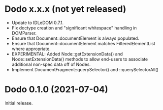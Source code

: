 # Dodo x.x.x (not yet released)
* Update to IDLeDOM 0.7.1.
* Fix doctype creation and "significant whitespace" handling in DOMParser.
* Ensure that Document::documentElement is always populated.
* Ensure that Document::documentElement matches FilteredElementList where
  appropriate.
* EXPERIMENTAL: Added Node::getExtensionData() and Node::setExtensionData()
  methods to allow end-users to associate additional non-spec data off of
  Nodes.
* Implement DocumentFragment::querySelector() and ::querySelectorAll()

# Dodo 0.1.0 (2021-07-04)
Initial release.
